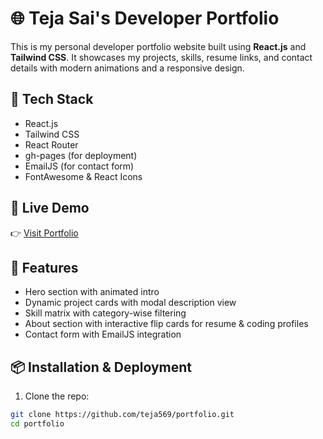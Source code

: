 # 🌐 Teja Sai's Developer Portfolio

This is my personal developer portfolio website built using **React.js** and **Tailwind CSS**. It showcases my projects, skills, resume links, and contact details with modern animations and a responsive design.

## 🔧 Tech Stack

- React.js
- Tailwind CSS
- React Router
- gh-pages (for deployment)
- EmailJS (for contact form)
- FontAwesome & React Icons

## 🚀 Live Demo

👉 [Visit Portfolio](https://teja569.github.io/portfolio)

## 📁 Features

- Hero section with animated intro
- Dynamic project cards with modal description view
- Skill matrix with category-wise filtering
- About section with interactive flip cards for resume & coding profiles
- Contact form with EmailJS integration

## 📦 Installation & Deployment

1. Clone the repo:

```bash
git clone https://github.com/teja569/portfolio.git
cd portfolio
